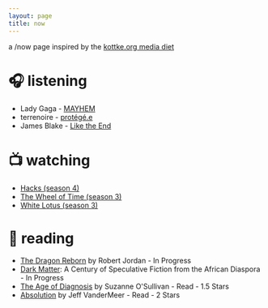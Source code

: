 ```yaml
---
layout: page
title: now
---
```

a /now page inspired by the [kottke.org media diet](https://kottke.org/tag/media%20diet)

# 🎧 listening
- Lady Gaga - [MAYHEM](https://music.apple.com/us/album/mayhem/1792666546) 
- terrenoire - [protégé.e](https://music.apple.com/us/album/prot%C3%A9g%C3%A9-e/1778490801)
- James Blake - [Like the End](https://music.apple.com/us/album/like-the-end/1776812822?i=1776812830)

# 📺 watching 
- [Hacks (season 4)](https://play.max.com/show/67e940b7-aab2-46ce-a62b-c7308cde9de7)
- [The Wheel of Time (season 3)](https://www.amazon.com/gp/video/detail/B0D2VH77R1/ref=atv_dp_share_cu_r)
- [White Lotus (season 3)](https://www.max.com/shows/white-lotus/s3/14f9834d-bc23-41a8-ab61-5c8abdbea505) 


# 📕 reading 
- [The Dragon Reborn](https://app.thestorygraph.com/books/e3ab7b2c-f7e4-48a0-a6d2-049952082efb) by Robert Jordan - In Progress
- [Dark Matter](https://app.thestorygraph.com/books/8417e3b7-8ec3-4ca6-b269-579b56f234b2): A Century of Speculative Fiction from the African Diaspora - In Progress
- [The Age of Diagnosis](https://app.thestorygraph.com/books/0bef5c36-0e4a-4416-8f3c-bc41fb3e5d69) by Suzanne O'Sullivan - Read - 1.5 Stars
- [Absolution](https://app.thestorygraph.com/books/7044d738-e39d-4cd8-8304-f06ee90b0d39) by Jeff VanderMeer - Read - 2 Stars
